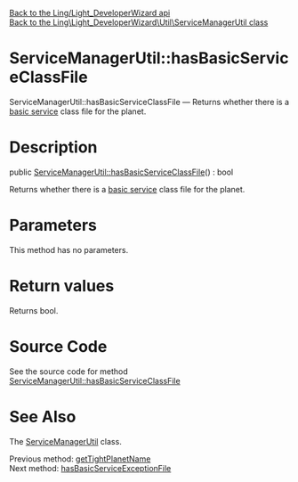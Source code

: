 [Back to the Ling/Light_DeveloperWizard api](https://github.com/lingtalfi/Light_DeveloperWizard/blob/master/doc/api/Ling/Light_DeveloperWizard.md)<br>
[Back to the Ling\Light_DeveloperWizard\Util\ServiceManagerUtil class](https://github.com/lingtalfi/Light_DeveloperWizard/blob/master/doc/api/Ling/Light_DeveloperWizard/Util/ServiceManagerUtil.md)


ServiceManagerUtil::hasBasicServiceClassFile
================



ServiceManagerUtil::hasBasicServiceClassFile — Returns whether there is a [basic service](https://github.com/lingtalfi/Light_DeveloperWizard/blob/master/doc/pages/conventions.md#basic-service) class file for the planet.




Description
================


public [ServiceManagerUtil::hasBasicServiceClassFile](https://github.com/lingtalfi/Light_DeveloperWizard/blob/master/doc/api/Ling/Light_DeveloperWizard/Util/ServiceManagerUtil/hasBasicServiceClassFile.md)() : bool




Returns whether there is a [basic service](https://github.com/lingtalfi/Light_DeveloperWizard/blob/master/doc/pages/conventions.md#basic-service) class file for the planet.




Parameters
================

This method has no parameters.


Return values
================

Returns bool.








Source Code
===========
See the source code for method [ServiceManagerUtil::hasBasicServiceClassFile](https://github.com/lingtalfi/Light_DeveloperWizard/blob/master/Util/ServiceManagerUtil.php#L314-L318)


See Also
================

The [ServiceManagerUtil](https://github.com/lingtalfi/Light_DeveloperWizard/blob/master/doc/api/Ling/Light_DeveloperWizard/Util/ServiceManagerUtil.md) class.

Previous method: [getTightPlanetName](https://github.com/lingtalfi/Light_DeveloperWizard/blob/master/doc/api/Ling/Light_DeveloperWizard/Util/ServiceManagerUtil/getTightPlanetName.md)<br>Next method: [hasBasicServiceExceptionFile](https://github.com/lingtalfi/Light_DeveloperWizard/blob/master/doc/api/Ling/Light_DeveloperWizard/Util/ServiceManagerUtil/hasBasicServiceExceptionFile.md)<br>

